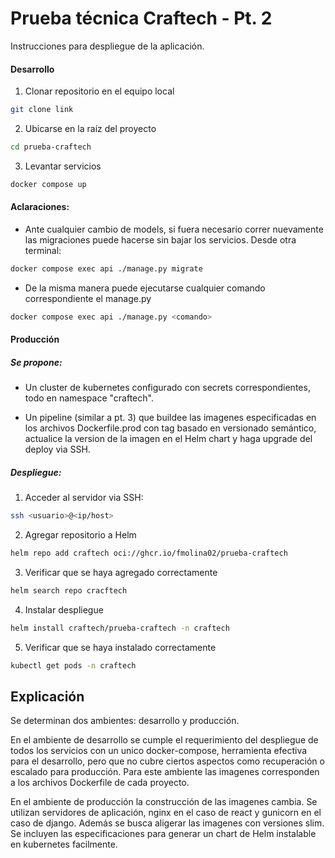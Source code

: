 # Prueba técnica Craftech - Pt. 2

Instrucciones para despliegue de la aplicación.

#### Desarrollo
1. Clonar repositorio en el equipo local

```bash
git clone link
```

2. Ubicarse en la raíz del proyecto

```bash
cd prueba-craftech
```

3. Levantar servicios

```bash
docker compose up
```

#### Aclaraciones:
* Ante cualquier cambio de models, si fuera necesario correr nuevamente las migraciones puede hacerse sin bajar los servicios. Desde otra terminal:

```bash
docker compose exec api ./manage.py migrate
```
* De la misma manera puede ejecutarse cualquier comando correspondiente el manage.py

```bash
docker compose exec api ./manage.py <comando>
```

#### Producción

##### Se propone:
* Un cluster de kubernetes configurado con secrets correspondientes, todo en namespace "craftech".

* Un pipeline (similar a pt. 3) que buildee las imagenes especificadas en los archivos Dockerfile.prod con tag basado en versionado semántico, actualice la version de la imagen en el Helm chart y haga upgrade del deploy via SSH.

##### Despliegue:
1. Acceder al servidor via SSH:

```bash
ssh <usuario>@<ip/host>
```

2. Agregar repositorio a Helm

```bash
helm repo add craftech oci://ghcr.io/fmolina02/prueba-craftech
```

3. Verificar que se haya agregado correctamente

```bash
helm search repo cracftech
```

4. Instalar despliegue

```bash
helm install craftech/prueba-craftech -n craftech
```

5. Verificar que se haya instalado correctamente

```bash
kubectl get pods -n craftech
```

## Explicación

Se determinan dos ambientes: desarrollo y producción. 

En el ambiente de desarrollo se cumple el requerimiento del despliegue de todos los servicios con un unico docker-compose, herramienta efectiva para el desarrollo, pero que no cubre ciertos aspectos como recuperación o escalado para producción. Para este ambiente las imagenes corresponden a los archivos Dockerfile de cada proyecto.

En el ambiente de producción la construcción de las imagenes cambia. Se utilizan servidores de aplicación, nginx en el caso de react y gunicorn en el caso de django. Además se busca aligerar las imagenes con versiones slim. Se incluyen las especificaciones para generar un chart de Helm instalable en kubernetes facilmente.